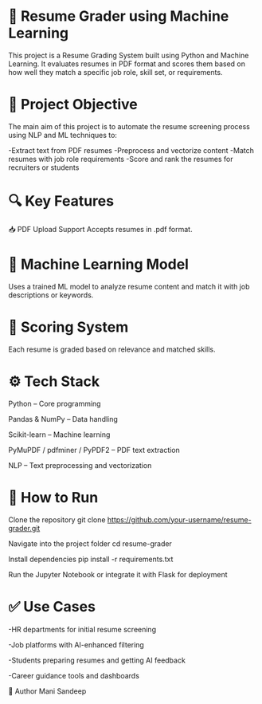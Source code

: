 # 📄 Resume Grader using Machine Learning
This project is a Resume Grading System built using Python and Machine Learning. It evaluates resumes in PDF format and scores them based on how well they match a specific job role, skill set, or requirements.

# 🧠 Project Objective
The main aim of this project is to automate the resume screening process using NLP and ML techniques to:

-Extract text from PDF resumes
-Preprocess and vectorize content
-Match resumes with job role requirements
-Score and rank the resumes for recruiters or students

# 🔍 Key Features
📥 PDF Upload Support
Accepts resumes in .pdf format.

# 🤖 Machine Learning Model
Uses a trained ML model to analyze resume content and match it with job descriptions or keywords.

# 📝 Scoring System
Each resume is graded based on relevance and matched skills.


# ⚙️ Tech Stack
Python – Core programming

Pandas & NumPy – Data handling

Scikit-learn – Machine learning

PyMuPDF / pdfminer / PyPDF2 – PDF text extraction

NLP – Text preprocessing and vectorization


# 🚀 How to Run
Clone the repository
git clone https://github.com/your-username/resume-grader.git

Navigate into the project folder
cd resume-grader

Install dependencies
pip install -r requirements.txt

Run the Jupyter Notebook or integrate it with Flask for deployment

# ✅ Use Cases

-HR departments for initial resume screening

-Job platforms with AI-enhanced filtering

-Students preparing resumes and getting AI feedback

-Career guidance tools and dashboards

👤 Author
Mani Sandeep

